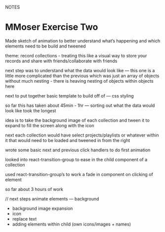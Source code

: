 NOTES
# MMoser Exercise Two

Made sketch of animation to better understand what’s happening and which elements need to be build and tweened 

theme: record collections - treating this like a visual way to store your records and share with friends/collaborate with friends

next step was to understand what the data would look like — this one is a little more complicated than the previous which was just an array of objects without much nesting - there is heaving nesting of objects within objects here

next to put together basic template to build off of
— css styling

so far this has taken about 45min - 1hr
— sorting out what the data would look like took the longest

idea is to take the background image of each collection and tween it to expand to fill the screen along with the icon

next each collection would have select projects/playlists or whatever within it that would need to be loaded and tweened in from the right

wrote some basic next and previous click handlers to do first animation 

looked into react-transition-group to ease in the child component of a collection

used react-transition-group’s <Transition Element> to work a fade in component on clicking of  element

so far about 3 hours of work

// next steps
animate elements
— background 
- background image expansion
- icon
- replace text
- adding elements within child (own icons/images + names)